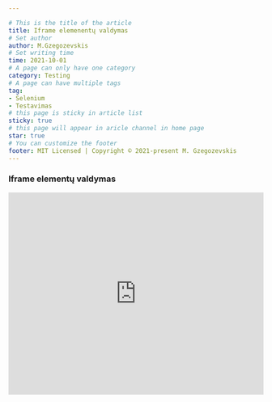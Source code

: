 ```yaml
---

# This is the title of the article
title: Iframe elemenentų valdymas
# Set author
author: M.Gzegozevskis
# Set writing time
time: 2021-10-01
# A page can only have one category
category: Testing
# A page can have multiple tags
tag:
- Selenium
- Testavimas
# this page is sticky in article list
sticky: true
# this page will appear in aricle channel in home page
star: true
# You can customize the footer
footer: MIT Licensed | Copyright © 2021-present M. Gzegozevskis
---
```


### Iframe elementų valdymas

<iframe width="100%" height="400" src="https://www.youtube.com/embed/bpyN0T9Ftuc" title="YouTube video player" frameborder="0" allow="accelerometer; autoplay; clipboard-write; encrypted-media; gyroscope; picture-in-picture" allowfullscreen></iframe>
